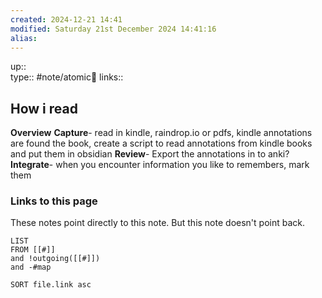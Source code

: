 ```yaml
---
created: 2024-12-21 14:41 
modified: Saturday 21st December 2024 14:41:16
alias: 
---
```

up::  
type:: #note/atomic🌳 
links::
## How i read

**Overview**
**Capture**- read in kindle, raindrop.io or pdfs, 
	kindle annotations are found the book, create a script to read annotations from kindle books and put them in obsidian
**Review**- Export the annotations in to anki?
**Integrate**- when you encounter information you like to remembers, mark them 



### Links to this page
These notes point directly to this note. But this note doesn't point back.
```dataview
LIST
FROM [[#]]
and !outgoing([[#]])
and -#map

SORT file.link asc
```



